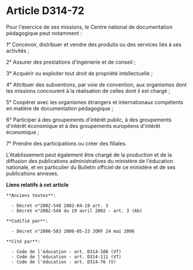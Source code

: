 # Article D314-72

Pour l'exercice de ses missions, le Centre national de documentation pédagogique peut notamment :

1° Concevoir, distribuer et vendre des produits ou des services liés à ses activités ;

2° Assurer des prestations d'ingénierie et de conseil ;

3° Acquérir ou exploiter tout droit de propriété intellectuelle ;

4° Attribuer des subventions, par voie de convention, aux organismes dont les missions concourent à la réalisation de celles
dont il est chargé ;

5° Coopérer avec les organismes étrangers et internationaux compétents en matière de documentation pédagogique ;

6° Participer à des groupements d'intérêt public, à des groupements d'intérêt économique et à des groupements européens
d'intérêt économique ;

7° Prendre des participations ou créer des filiales.

L'établissement peut également être chargé de la production et de la diffusion des publications administratives du ministère
de l'éducation nationale, et en particulier du Bulletin officiel de ce ministère et de ses publications annexes.

**Liens relatifs à cet article**

	**Anciens textes**:

	  - Décret n°2002-548 2002-04-19 art. 3
	  - Décret n°2002-548 du 19 avril 2002 - art. 3 (Ab)

	**Codifié par**:

	  - Décret n°2006-583 2006-05-23 JORF 24 mai 2006

	**Cité par**:

	  - Code de l'éducation - art. D314-108 (VT)
	  - Code de l'éducation - art. D314-111 (VT)
	  - Code de l'éducation - art. D314-76 (V)
